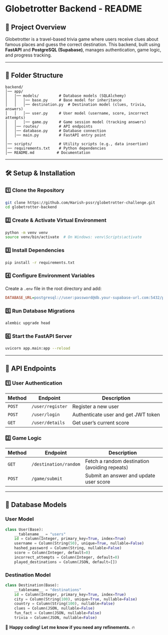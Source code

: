 # **Globetrotter Backend - README**

## **📌 Project Overview**

Globetrotter is a travel-based trivia game where users receive clues about famous places and guess the correct destination. This backend, built using **FastAPI** and **PostgreSQL (Supabase)**, manages authentication, game logic, and progress tracking.

---

## **📂 Folder Structure**

```
backend/
│── app/
│   │── models/         # Database models (SQLAlchemy)
│   │   │── base.py     # Base model for inheritance
│   │   │── destination.py  # Destination model (clues, trivia, answers)
│   │   │── user.py     # User model (username, score, incorrect attempts)
│   │   │── game.py     # Game session model (tracking answers)
│   │── routes/         # API endpoints
│   │── database.py     # Database connection
│   │── main.py         # FastAPI entry point
│
│── scripts/            # Utility scripts (e.g., data insertion)
│── requirements.txt    # Python dependencies
│── README.md          # Documentation
```

---

## **🛠 Setup & Installation**

### **1️⃣ Clone the Repository**

```bash
git clone https://github.com/Harish-pssr/globetrotter-challenge.git
cd globetrotter-backend
```

### **2️⃣ Create & Activate Virtual Environment**

```bash
python -m venv venv
source venv/bin/activate  # On Windows: venv\Scripts\activate
```

### **3️⃣ Install Dependencies**

```bash
pip install -r requirements.txt
```

### **4️⃣ Configure Environment Variables**

Create a `.env` file in the root directory and add:

```ini
DATABASE_URL=postgresql://user:password@db.your-supabase-url.com:5432/postgres
```

### **5️⃣ Run Database Migrations**

```bash
alembic upgrade head
```

### **6️⃣ Start the FastAPI Server**

```bash
uvicorn app.main:app --reload
```

---

## **🔹 API Endpoints**

### **1️⃣ User Authentication**

| Method | Endpoint                 | Description                         |
| ------ | ------------------------ | ----------------------------------- |
| `POST` | `/user/register`         | Register a new user                 |
| `POST` | `/user/login`            | Authenticate user and get JWT token |
| `GET`  | `/user/details`          | Get user’s current score            |

### **2️⃣ Game Logic**

| Method | Endpoint              | Description                                   |
| ------ | --------------------- | --------------------------------------------- |
| `GET`  | `/destination/random` | Fetch a random destination (avoiding repeats) |
| `POST` | `/game/submit`        | Submit an answer and update user score        |

---

## **📌 Database Models**

### **User Model**

```python
class User(Base):
    __tablename__ = "users"
    id = Column(Integer, primary_key=True, index=True)
    username = Column(String(50), unique=True, nullable=False)
    hashed_password = Column(String, nullable=False)
    score = Column(Integer, default=0)
    incorrect_attempts = Column(Integer, default=0)
    played_destinations = Column(JSON, default=[])
```

### **Destination Model**

```python
class Destination(Base):
    __tablename__ = "destinations"
    id = Column(Integer, primary_key=True, index=True)
    city = Column(String(100), unique=True, nullable=False)
    country = Column(String(100), nullable=False)
    clues = Column(JSON, nullable=False)
    fun_fact = Column(JSON, nullable=False)
    trivia = Column(JSON, nullable=False)
```




🚀 **Happy coding! Let me know if you need any refinements.** 🔥

